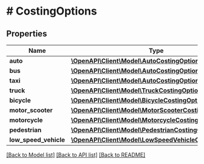 # # CostingOptions

## Properties

Name | Type | Description | Notes
------------ | ------------- | ------------- | -------------
**auto** | [**\OpenAPI\Client\Model\AutoCostingOptions**](AutoCostingOptions.md) |  | [optional]
**bus** | [**\OpenAPI\Client\Model\AutoCostingOptions**](AutoCostingOptions.md) |  | [optional]
**taxi** | [**\OpenAPI\Client\Model\AutoCostingOptions**](AutoCostingOptions.md) |  | [optional]
**truck** | [**\OpenAPI\Client\Model\TruckCostingOptions**](TruckCostingOptions.md) |  | [optional]
**bicycle** | [**\OpenAPI\Client\Model\BicycleCostingOptions**](BicycleCostingOptions.md) |  | [optional]
**motor_scooter** | [**\OpenAPI\Client\Model\MotorScooterCostingOptions**](MotorScooterCostingOptions.md) |  | [optional]
**motorcycle** | [**\OpenAPI\Client\Model\MotorcycleCostingOptions**](MotorcycleCostingOptions.md) |  | [optional]
**pedestrian** | [**\OpenAPI\Client\Model\PedestrianCostingOptions**](PedestrianCostingOptions.md) |  | [optional]
**low_speed_vehicle** | [**\OpenAPI\Client\Model\LowSpeedVehicleCostingOptions**](LowSpeedVehicleCostingOptions.md) |  | [optional]

[[Back to Model list]](../../README.md#models) [[Back to API list]](../../README.md#endpoints) [[Back to README]](../../README.md)
